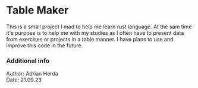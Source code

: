 # Table Maker
This is a small project I mad to help me learn rust language.
At the sam time it's purpose is to help me with my studies as I often have to present data
from exercises or projects in a table manner. I have plans to use and improve this code in the future.

### Additional info
Author: Adrian Herda</br>
Date: 21.09.23
